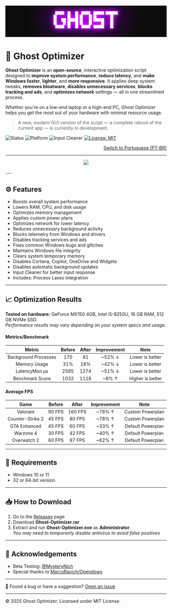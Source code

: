 <p align="center">
  <img src="https://github.com/louzkk/Ghost-Optimizer/blob/e70941415963195a2192215ff950054b26ade25b/Resources/newbanner.png" alt="Banner">
</p>

# 👻 Ghost Optimizer

**Ghost Optimizer** is an **open-source**, interactive optimization script designed to **improve system performance**, **reduce latency**, and **make Windows faster**, **lighter**, and **more responsive**.
It applies deep system tweaks, **removes bloatware**, **disables unnecessary services**, **blocks tracking and ads**, and **optimizes network** settings — all in one streamlined process.

Whether you're on a low-end laptop or a high-end PC, Ghost Optimizer helps you get the most out of your hardware with minimal resource usage.

> A new, modern GUI version of the script — a complete reboot of the current app — is currently in development.

![Status](https://img.shields.io/badge/Status-Stable-purple?logo=ghostery&logoColor=white)
![Platform](https://img.shields.io/badge/Platform-Windows-purple?logo=flatpak&logoColor=white)
![Input Cleaner](https://img.shields.io/badge/SOCD-1.1-purple?logo=autohotkey&logoColor=white)
[![License: MIT](https://img.shields.io/badge/License-MIT-purple.svg?logo=git&logoColor=white)](LICENSE)


<p align="right"><a href="README.ptbr.md">Switch to Portuguese (PT-BR)</a></p>

---
<p align="center">
  <img src="[https://github.com/louzkk/Ghost-Optimizer/blob/e70941415963195a2192215ff950054b26ade25b/Resources/preview2.png](https://github.com/louzkk/Ghost-Optimizer/blob/833cf8fa48b68e997646b7ded12240e810e3bb10/Resources/preview2.png)">
</p>
---

## ⚙️ Features

- Boosts overall system performance  
- Lowers RAM, CPU, and disk usage  
- Optimizes memory management  
- Applies custom power plans  
- Optimizes network for lower latency  
- Reduces unnecessary background activity  
- Blocks telemetry from Windows and drivers  
- Disables tracking services and ads  
- Fixes common Windows bugs and glitches  
- Maintains Windows file integrity  
- Clears system temporary memory  
- Disables Cortana, Copilot, OneDrive and Widgets  
- Disables automatic background updates  
- Input Cleaner for better input response  
- Includes: Process Lasso integration  

---

## 📈 Optimization Results

**Tested on hardware:** GeForce MX150 4GB, Intel i5-8250U, 16 GB RAM, 512 GB NVMe SSD.  
*Performance results may vary depending on your system specs and usage.*

#### Metrics/Benchmark

| Metric               | Before | After | Improvement | Note            |
|:--------------------:|:------:|:-----:|:-----------:|:---------------:|
| Background Processes  |  170   |  81   |   ~52% ↓   | Lower is better |
| Memory Usage          |  31%   |  18%  |   ~42% ↓   | Lower is better |
| LatencyMon µs         |  2595  | 1274  |   ~51% ↓   | Lower is better |
| Benchmark Score       |  1032  | 1118  |    ~8% ↑   | Higher is better |

#### Average FPS

| Game              | Before  | After   | Improvement | Note             |
|:-----------------:|:-------:|:-------:|:-----------:|:----------------:|
| Valorant          |  90 FPS | 160 FPS |   ~78% ↑   | Custom Powerplan  |
| Counter-Strike 2  |  45 FPS |  80 FPS |   ~78% ↑   | Custom Powerplan  |
| GTA Enhanced      |  45 FPS |  60 FPS |   ~33% ↑   | Default Powerplan |
| Warzone 4         |  30 FPS |  42 FPS |   ~40% ↑   | Default Powerplan |
| Overwatch 2       |  60 FPS |  97 FPS |   ~62% ↑   | Default Powerplan |

---

## 🧰 Requirements

- Windows 10 or 11  
- 32 or 64-bit version

---

## 📥 How to Download

1. Go to the [Releases](https://github.com/louzkk/Ghost-Optimizer/releases) page  
2. Download **Ghost-Optimizer.rar**  
3. Extract and run **Ghost-Optimizer.exe** as **Administrator**  
   *You may need to temporarily disable antivirus to avoid false positives*

---

## 🙌 Acknowledgements

- Beta Testing: [@MysteryNich](https://github.com/MysteryNich)  
- Special thanks to [MarcoRavich/Opendows](https://github.com/MarcoRavich/Opendows)

---

💬 Found a bug or have a suggestion? [Open an issue](https://github.com/louzkk/Ghost-Optimizer/issues)

---

© 2025 Ghost Optimizer. Licensed under MIT License.
